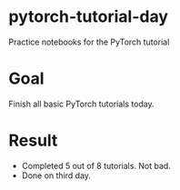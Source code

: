 # pytorch-tutorial-day
Practice notebooks for the PyTorch tutorial

# Goal
Finish all basic PyTorch tutorials today.

# Result

- Completed 5 out of 8 tutorials. Not bad.
- Done on third day.
